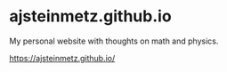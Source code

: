 # ajsteinmetz.github.io
My personal website with thoughts on math and physics.

https://ajsteinmetz.github.io/
